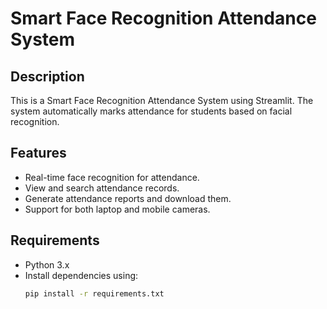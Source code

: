 # Smart Face Recognition Attendance System

## Description
This is a Smart Face Recognition Attendance System using Streamlit. The system automatically marks attendance for students based on facial recognition.

## Features
- Real-time face recognition for attendance.
- View and search attendance records.
- Generate attendance reports and download them.
- Support for both laptop and mobile cameras.

## Requirements
- Python 3.x
- Install dependencies using:
  ```bash
  pip install -r requirements.txt
